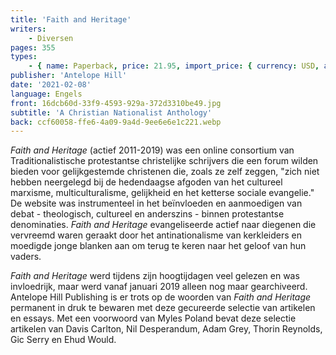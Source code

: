 ```yaml
---
title: 'Faith and Heritage'
writers:
    - Diversen
pages: 355
types:
    - { name: Paperback, price: 21.95, import_price: { currency: USD, amount: 19.11 }, isbn: 978-1-953730-23-7 }
publisher: 'Antelope Hill'
date: '2021-02-08'
language: Engels
front: 16dcb60d-33f9-4593-929a-372d3310be49.jpg
subtitle: 'A Christian Nationalist Anthology'
back: ccf60058-ffe6-4a09-9a4d-9ee6e6e1c221.webp
---
```


*Faith and Heritage* (actief 2011-2019) was een online consortium van Traditionalistische protestantse christelijke schrijvers die een forum wilden bieden voor gelijkgestemde christenen die, zoals ze zelf zeggen, "zich niet hebben neergelegd bij de hedendaagse afgoden van het cultureel marxisme, multiculturalisme, gelijkheid en het ketterse sociale evangelie." De website was instrumenteel in het beïnvloeden en aanmoedigen van debat - theologisch, cultureel en anderszins - binnen protestantse denominaties. *Faith and Heritage* evangeliseerde actief naar diegenen die vervreemd waren geraakt door het antinationalisme van kerkleiders en moedigde jonge blanken aan om terug te keren naar het geloof van hun vaders.
 
*Faith and Heritage* werd tijdens zijn hoogtijdagen veel gelezen en was invloedrijk, maar werd vanaf januari 2019 alleen nog maar gearchiveerd. Antelope Hill Publishing is er trots op de woorden van *Faith and Heritage* permanent in druk te bewaren met deze gecureerde selectie van artikelen en essays. Met een voorwoord van Myles Poland bevat deze selectie artikelen van Davis Carlton, Nil Desperandum, Adam Grey, Thorin Reynolds, Gic Serry en Ehud Would.
